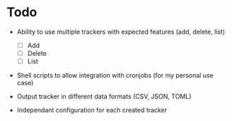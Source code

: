 # Todo

- Ability to use multiple trackers with expected features (add, delete, list)
  -[ ] Add
  -[ ] Delete
  -[ ] List

- Shell scripts to allow integration with cronjobs (for my personal use case)

- Output tracker in different data formats (CSV, JSON, TOML)

- Independant configuration for each created tracker
